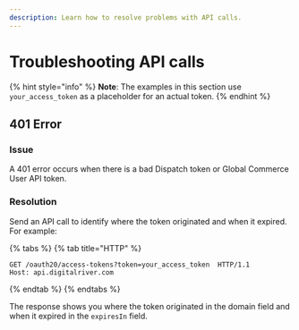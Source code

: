 ```yaml
---
description: Learn how to resolve problems with API calls.
---
```


# Troubleshooting API calls

{% hint style="info" %}
**Note**: The examples in this section use `your_access_token` as a placeholder for an actual token.
{% endhint %}

## 401 Error

### Issue

A 401 error occurs when there is a bad Dispatch token or Global Commerce User API token.

### Resolution

Send an API call to identify where the token originated and when it expired. For example:

{% tabs %}
{% tab title="HTTP" %}
```http
GET /oauth20/access-tokens?token=your_access_token  HTTP/1.1
Host: api.digitalriver.com
```
{% endtab %}
{% endtabs %}

The response shows you where the token originated in the domain field and when it expired in the `expiresIn` field.
